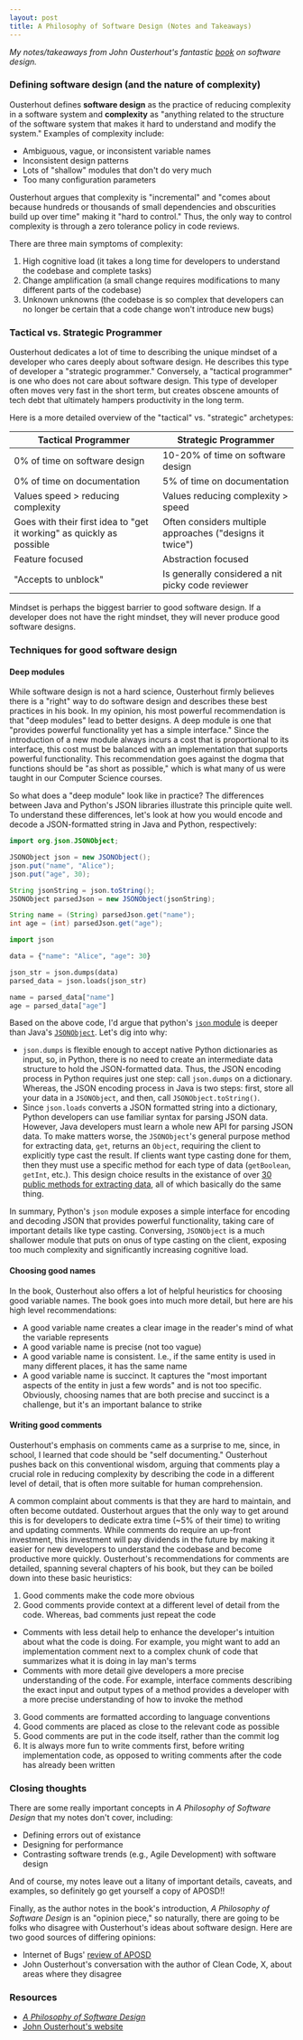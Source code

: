 ```yaml
---
layout: post
title: A Philosophy of Software Design (Notes and Takeaways)
---
```


*My notes/takeaways from John Ousterhout's fantastic [book](https://www.amazon.com/dp/173210221X) on software design.*

### Defining software design (and the nature of complexity)

Ousterhout defines **software design** as the practice of reducing complexity in a software system and **complexity** as "anything related to the structure of the software system that makes it hard to understand and modify the system." Examples of complexity include:
- Ambiguous, vague, or inconsistent variable names
- Inconsistent design patterns
- Lots of "shallow" modules that don't do very much
- Too many configuration parameters

Ousterhout argues that complexity is "incremental" and "comes about because hundreds or thousands of small dependencies and obscurities build up over time" making it "hard to control." Thus, the only way to control complexity is through a zero tolerance policy in code reviews. 

There are three main symptoms of complexity:
1. High cognitive load (it takes a long time for developers to understand the codebase and complete tasks)
2. Change amplification (a small change requires modifications to many different parts of the codebase)
3. Unknown unknowns (the codebase is so complex that developers can no longer be certain that a code change won't introduce new bugs)

### Tactical vs. Strategic Programmer

Ousterhout dedicates a lot of time to describing the unique mindset of a developer who cares deeply about software design. He describes this type of developer a "strategic programmer." Conversely, a "tactical programmer" is one who does not care about software design. This type of developer often moves very fast in the short term, but creates obscene amounts of tech debt that ultimately hampers productivity in the long term. 

Here is a more detailed overview of the "tactical" vs. "strategic" archetypes:

| Tactical Programmer | Strategic Programmer |
|---------------------|----------------------|
| 0% of time on software design | 10-20% of time on software design |
| 0% of time on documentation | 5% of time on documentation |
| Values speed > reducing complexity | Values reducing complexity > speed |
| Goes with their first idea to "get it working" as quickly as possible | Often considers multiple approaches ("designs it twice")|
| Feature focused | Abstraction focused |
| "Accepts to unblock" | Is generally considered a nit picky code reviewer |

Mindset is perhaps the biggest barrier to good software design. If a developer does not have the right mindset, they will never produce good software designs. 

### Techniques for good software design

#### Deep modules

While software design is not a hard science, Ousterhout firmly believes there is a "right" way to do software design and describes these best practices in his book. In my opinion, his most powerful recommendation is that "deep modules" lead to better designs. A deep module is one that "provides powerful functionality yet has a simple interface." Since the introduction of a new module always incurs a cost that is proportional to its interface, this cost must be balanced with an implementation that supports powerful functionality. This recommendation goes against the dogma that functions should be "as short as possible," which is what many of us were taught in our Computer Science courses. 

So what does a "deep module" look like in practice? The differences between Java and Python's JSON libraries illustrate this principle quite well. To understand these differences, let's look at how you would encode and decode a JSON-formatted string in Java and Python, respectively:

```java
import org.json.JSONObject;

JSONObject json = new JSONObject();
json.put("name", "Alice");
json.put("age", 30);

String jsonString = json.toString();
JSONObject parsedJson = new JSONObject(jsonString);

String name = (String) parsedJson.get("name");
int age = (int) parsedJson.get("age");
```

```python
import json

data = {"name": "Alice", "age": 30}

json_str = json.dumps(data)
parsed_data = json.loads(json_str)

name = parsed_data["name"]
age = parsed_data["age"]
```

Based on the above code, I'd argue that python's [`json` module](https://github.com/python/cpython/blob/main/Lib/json/__init__.py)
is deeper than Java's [`JSONObject`](https://github.com/stleary/JSON-java/blob/master/src/main/java/org/json/JSONObject.java). Let's dig into why:

- `json.dumps` is flexible enough to accept native Python dictionaries as input, so, in Python, there is no need to create an intermediate data structure to hold the JSON-formatted data. Thus, the JSON encoding process in Python requires just one step: call `json.dumps`
on a dictionary. Whereas, the JSON encoding process in Java is two steps: first, 
store all your data in a `JSONObject`, and then, call `JSONObject.toString()`.
- Since `json.loads` converts a JSON formatted string into a dictionary, Python developers
can use familiar syntax for parsing JSON data. However, Java developers must learn
a whole new API for parsing JSON data. To make matters worse, the `JSONObject`'s general purpose method for extracting data, `get`, returns an `Object`, requiring the client to explicitly type cast the result. If clients want type casting done for them, then they must use a specific method for each type of data (`getBoolean`, `getInt`, etc.). This design choice results in the existance of over [30 public methods for extracting data](https://github.com/stleary/JSON-java/blob/master/src/main/java/org/json/JSONObject.java), all of which basically do the same thing.

In summary, Python's `json` module exposes a simple interface for encoding and 
decoding JSON that provides powerful functionality, taking care of important details like
type casting. Conversing, `JSONObject` is a much shallower module that puts on 
onus of type casting on the client, exposing too much complexity and significantly 
increasing cognitive load. 

#### Choosing good names

In the book, Ousterhout also offers a lot of helpful heuristics for choosing good variable names. The book goes into much more detail, but here are his high level recommendations:
- A good variable name creates a clear image in the reader's mind of what the variable represents
- A good variable name is precise (not too vague)
- A good variable name is consistent. I.e., if the same entity is used in many different
places, it has the same name
- A good variable name is succinct. It captures the "most important aspects of the entity in just a few words" and is not too specific. Obviously, choosing names that are both precise
and succinct is a challenge, but it's an important balance to strike

#### Writing good comments

Ousterhout's emphasis on comments came as a surprise to me, since, in school, I learned that code should be "self documenting." Ousterhout pushes back on this conventional wisdom, arguing that comments play a crucial role in reducing complexity by describing the code in a different level of detail, that is often more suitable for human comprehension. 

A common complaint about comments is that they are hard to maintain, and often become outdated. Ousterhout argues that the only way to get around this is for developers to dedicate extra time (~5% of their time) to writing and updating comments. While comments do require an up-front investment, this investment will pay dividends in the future by making it easier for new developers to understand the codebase and become productive more quickly. Ousterhout's recommendations for comments are detailed, spanning several chapters of his book, but they can be boiled down into these basic heuristics:
1. Good comments make the code more obvious
2. Good comments provide context at a different level of detail from the code. Whereas, bad comments just repeat the code
- Comments with less detail help to enhance the developer's intuition about what the code is doing. For example, you might want to add an implementation comment next to a complex chunk of code that summarizes what it is doing in lay man's terms 
- Comments with more detail give developers a more precise understanding of the code. For example, interface comments describing the exact input and output types of a method provides a developer with a more precise understanding of how to invoke the method
3. Good comments are formatted according to language conventions
4. Good comments are placed as close to the relevant code as possible
5. Good comments are put in the code itself, rather than the commit log
6. It is always more fun to write comments first, before writing implementation code, as opposed to writing comments after the code has already been written

### Closing thoughts

There are some really important concepts in *A Philosophy of Software Design* that my notes
don't cover, including:
- Defining errors out of existance
- Designing for performance
- Contrasting software trends (e.g., Agile Development) with software design

And of course, my notes leave out a litany of important details, caveats, and examples, so 
definitely go get yourself a copy of APOSD!!

Finally, as the author notes in the book's introduction, *A Philosophy of Software Design* is an "opinion piece," so naturally, there are going to be folks who disagree with 
Ousterhout's ideas about software design. Here are two good sources of differing opinions:
- Internet of Bugs' [review of APOSD](https://www.youtube.com/watch?v=4xqkI953K6Y)
- John Ousterhout's conversation with the author of Clean Code, X, about areas
where they disagree

### Resources

- [*A Philosophy of Software Design*](https://www.amazon.com/dp/173210221X)
- [John Ousterhout's website](https://web.stanford.edu/~ouster/cgi-bin/home.php)

